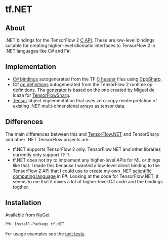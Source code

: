 
# tf.NET

## About
.NET bindings for the TensorFlow 2 [C API](https://www.tensorflow.org/install/lang_c). These are low-level bindings suitable for creating higher-level idiomatic interfaces to TensorFlow 2 in .NET languages like C# and F#.

## Implementation
* [C# bindings](https://github.com/allisterb/Sylvester/blob/master/src/Fabrics/tf/Sylvester.tf.Api/TensorFlow.cs) autogenerated from the TF [C header](https://github.com/tensorflow/tensorflow/blob/master/tensorflow/c/c_api.h) files using [CppSharp](https://www.nuget.org/packages/CppSharp/).
* C# [op definitions](https://github.com/allisterb/Sylvester/blob/master/src/Fabrics/tf/Sylvester.tf.Api/Ops.g.cs?raw=true) autogenerated from the TensorFlow 2 runtime op definitions. The [generator](https://github.com/allisterb/Sylvester/tree/master/src/Fabrics/tf/Sylvester.tf.OpGen) is based on the one created by Miguel de Icaza for [TensorFlowSharp](https://github.com/migueldeicaza/TensorFlowSharp).
* [Tensor](https://github.com/allisterb/Sylvester/blob/master/src/Fabrics/tf/Sylvester.tf.Api/Tensor.cs) object implementation that uses zero-copy reinterpretation of existing .NET multi-dimensional arrays as tensor data.

## Differences
The main differences between this and [TensorFlow.NET](https://github.com/SciSharp/TensorFlow.NET) and TensorSharp and other .NET TensorFlow projects are:
* tf.NET supports TensorFlow 2 only. TensorFlow.NET and other libraries currently only support TF 1.
* tf.NET does not try to implement any higher-level APIs for ML or things like that. I made this because I wanted a low-level direct binding to the TensorFlow 2 API that I could use to create my own .NET [scientific computing language](https://github.com/allisterb/Sylvester/tree/master/src/Fabrics/tf) in F#. Looking at the code for TensorFlow.NET, it seems to me that it mixes a lot of higher-level C# code and the bindings togther.

## Installation
Available from [NuGet](https://www.nuget.org/packages/tf.NET/0.2.0-r2.0)
```sh
PM> Install-Package tf.NET
```

For usage examples see the [unit tests](https://github.com/allisterb/Sylvester/blob/master/tests/Sylvester.Tests.tf/Api/TFGraphTests.fs).
